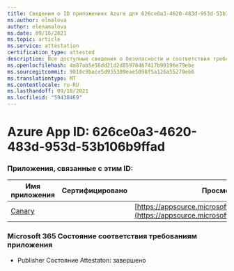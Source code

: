 ```yaml
---
title: Сведения о ID приложениях Azure для 626ce0a3-4620-483d-953d-53b106b9ffad
ms.author: elmalova
author: elenamalova
ms.date: 09/16/2021
ms.topic: article
ms.service: attestation
certification_type: attested
description: Все доступные сведения о безопасности и соответствия требованиям для 626ce0a3-4620-483d-953d-53b106b9ffad.
ms.openlocfilehash: 4a87ab5e56dd21d2d85978467417b90196e79ebe
ms.sourcegitcommit: 9010c9bace5d935309eae5098f5a126a55270eb6
ms.translationtype: MT
ms.contentlocale: ru-RU
ms.lasthandoff: 09/18/2021
ms.locfileid: "59438469"
---
```

# <a name="azure-app-id-626ce0a3-4620-483d-953d-53b106b9ffad"></a>Azure App ID: 626ce0a3-4620-483d-953d-53b106b9ffad


### <a name="apps-associated-with-this-id"></a>Приложения, связанные с этим ID:
| **Имя приложения** | **Сертифицировано** | **Просмотр в AppSource** |
|--------------|---------------|-----------------------|
| [Canary](https://docs.microsoft.com/microsoft-365-app-certification/forward/WA200003193) |  | [https://appsource.microsoft.com/product/office/WA200003193](https://appsource.microsoft.com/product/office/WA200003193) |

### <a name="microsoft-365-app-compliance-status"></a>Microsoft 365 Состояние соответствия требованиям приложения
- Publisher Состояние Attestaton: завершено
